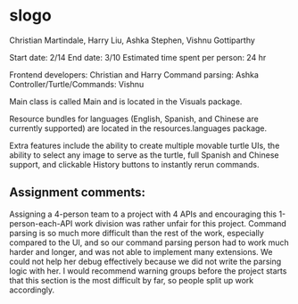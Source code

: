 # slogo

Christian Martindale, Harry Liu, Ashka Stephen, Vishnu Gottiparthy

Start date: 2/14
End date: 3/10
Estimated time spent per person: 24 hr

Frontend developers: Christian and Harry
Command parsing: Ashka
Controller/Turtle/Commands: Vishnu

Main class is called Main and is located in the Visuals package.

Resource bundles for languages (English, Spanish, and Chinese are currently supported)
are located in the resources.languages package.

Extra features include the ability to create multiple movable turtle UIs, the ability to select any image
to serve as the turtle, full Spanish and Chinese support, and clickable History buttons to instantly rerun
commands.


## Assignment comments:

Assigning a 4-person team to a project with 4 APIs and encouraging this 1-person-each-API work
division was rather unfair for this project. Command parsing is so much more difficult than the rest of the
work, especially compared to the UI, and so our command parsing person had to work much harder and longer, and was not able to
implement many extensions. We could not help her debug effectively because we did not write the parsing logic
with her. I would recommend warning groups before the project starts that this section is the most difficult
by far, so people split up work accordingly. 